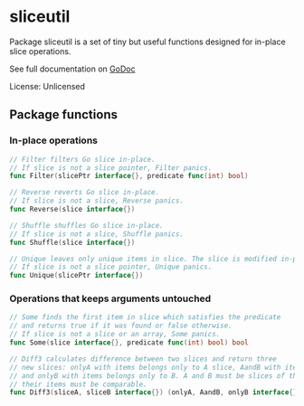 # sliceutil

Package sliceutil is a set of tiny but useful functions designed for in-place slice operations.

See full documentation on [GoDoc](http://godoc.org/github.com/davidmz/sliceutil)

License: Unlicensed

## Package functions

### In-place operations
```go
// Filter filters Go slice in-place.
// If slice is not a slice pointer, Filter panics.
func Filter(slicePtr interface{}, predicate func(int) bool)
```

```go
// Reverse reverts Go slice in-place.
// If slice is not a slice, Reverse panics.
func Reverse(slice interface{})
```

```go
// Shuffle shuffles Go slice in-place.
// If slice is not a slice, Shuffle panics.
func Shuffle(slice interface{})
```

```go
// Unique leaves only unique items in slice. The slice is modified in-place.
// If slice is not a slice pointer, Unique panics.
func Unique(slicePtr interface{})
```

### Operations that keeps arguments untouched

```go
// Some finds the first item in slice which satisfies the predicate
// and returns true if it was found or false otherwise.
// If slice is not a slice or an array, Some panics.
func Some(slice interface{}, predicate func(int) bool) bool
```

```go
// Diff3 calculates difference between two slices and return three
// new slices: onlyA with items belongs only to A slice, AandB with items common to A and B
// and onlyB with items belongs only to B. A and B must be slices of the same type and
// their items must be comparable.
func Diff3(sliceA, sliceB interface{}) (onlyA, AandB, onlyB interface{})
```
